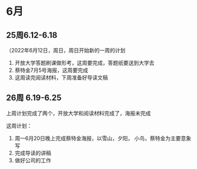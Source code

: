 # 6月
## 25周6.12-6.18
（2022年6月12日，周日，周日开始新的一周的计划

1. 开放大学答题刷课做形考，这周要完成，答题纸要送到大学去
2. 蔡特金7月5号海报，这周要完成
3. 这周读完阅读材料，下周准备好导读文稿

## 26周 6.19-6.25
上周计划完成了两个，开放大学和阅读材料完成了，海报未完成

这周计划：
1. 周一6月20日晚上完成蔡特金海报，以雪山，夕阳， 小鸟，蔡特金为主要意象写
2. 完成导读的讲稿
3. 做好公司的工作

